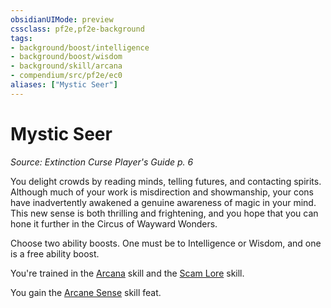 ```yaml
---
obsidianUIMode: preview
cssclass: pf2e,pf2e-background
tags:
- background/boost/intelligence
- background/boost/wisdom
- background/skill/arcana
- compendium/src/pf2e/ec0
aliases: ["Mystic Seer"]
---
```

# Mystic Seer
*Source: Extinction Curse Player's Guide p. 6*  

You delight crowds by reading minds, telling futures, and contacting spirits. Although much of your work is misdirection and showmanship, your cons have inadvertently awakened a genuine awareness of magic in your mind. This new sense is both thrilling and frightening, and you hope that you can hone it further in the Circus of Wayward Wonders.

Choose two ability boosts. One must be to Intelligence or Wisdom, and one is a free ability boost.

You're trained in the [Arcana](skills.md#Arcana) skill and the [Scam Lore](skills.md#Lore) skill.

You gain the [Arcane Sense](arcane-sense.md) skill feat.